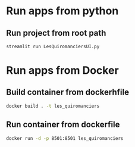 # Run apps from python

## Run project from root path
```bash
streamlit run LesQuiromanciersUI.py
```

# Run apps from Docker

## Build container from dockerhfile
```bash
docker build . -t les_quiromanciers
```


## Run container from dockerfile
```bash
docker run -d -p 8501:8501 les_quiromanciers
```